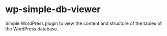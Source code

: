# wp-simple-db-viewer
 
Simple WordPress plugin to view the content and structure of the tables of the WordPress database.
